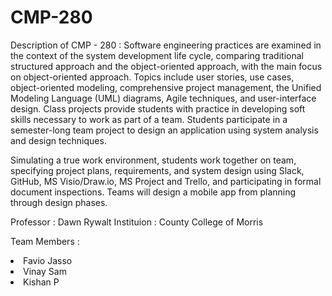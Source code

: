 # CMP-280

Description of CMP - 280 : 
Software engineering practices are examined in the context of the system development life cycle, comparing traditional structured approach and the object-oriented approach, with the main focus on object-oriented approach. Topics include user stories, use cases, object-oriented modeling, comprehensive project management, the Unified Modeling Language (UML) diagrams, Agile techniques, and user-interface design. Class projects provide students with practice in developing soft skills necessary to work as part of a team. Students participate in a semester-long team project to design an application using system analysis and design techniques.

Simulating a true work environment, students work together on team, specifying project plans, requirements, and system design using Slack, GitHub, MS Visio/Draw.io, MS Project and Trello, and participating in formal document inspections. Teams will design a mobile app from planning through design phases.


Professor : Dawn Rywalt
Instituion : County College of Morris 

Team Members : 
<li>Favio Jasso</li>
<li>Vinay Sam</li>
<li>Kishan P</li>
